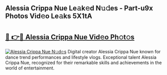 ## Alessia Crippa Nue Le𝚊k𝚎d N𝚞𝚍es - Part-u9x Photos Vid𝚎o Le𝚊ks 5X1tA

# <h2><a href="http://fb3voi.evod.top/?m=Alessia+Crippa+Nue">🔗 👉🔴 Alessia Crippa Nue Vid𝚎o Ph𝚘t𝚘s</a></h2>

[![Alessia Crippa Nue N𝚞d𝚎s](https://i.imgur.com/8V9OHl7.gif)](http://fb3voi.evod.top/?m=Alessia+Crippa+Nue)
Digital creator Alessia Crippa Nue known for dance trend performances and lifestyle vlogs. Exceptional talent Alessia Crippa Nue, recognized for their remarkable skills and achievements in the world of entertainment. 
